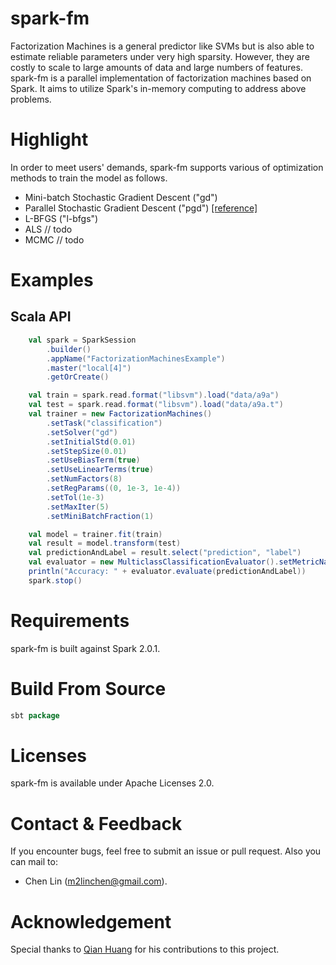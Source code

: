 # spark-fm
Factorization Machines is a general predictor like SVMs but is also able to estimate reliable parameters under very high sparsity. However, they are costly to scale to large amounts of data and large numbers of features. spark-fm is a parallel implementation of factorization machines based on Spark. It aims to utilize Spark's in-memory computing to address above problems.

# Highlight
In order to meet users' demands, spark-fm supports various of optimization methods to train the model as follows.
 + Mini-batch Stochastic Gradient Descent ("gd")
 + Parallel Stochastic Gradient Descent ("pgd") [[reference]](http://www.research.rutgers.edu/~lihong/pub/Zinkevich11Parallelized.pdf)
 + L-BFGS ("l-bfgs")
 + ALS // todo
 + MCMC // todo

# Examples
## Scala API
```scala
    val spark = SparkSession
        .builder()
        .appName("FactorizationMachinesExample")
        .master("local[4]")
        .getOrCreate()

    val train = spark.read.format("libsvm").load("data/a9a")
    val test = spark.read.format("libsvm").load("data/a9a.t")
    val trainer = new FactorizationMachines()
        .setTask("classification")
        .setSolver("gd")
        .setInitialStd(0.01)
        .setStepSize(0.01)
        .setUseBiasTerm(true)
        .setUseLinearTerms(true)
        .setNumFactors(8)
        .setRegParams((0, 1e-3, 1e-4))
        .setTol(1e-3)
        .setMaxIter(5)
        .setMiniBatchFraction(1)

    val model = trainer.fit(train)
    val result = model.transform(test)
    val predictionAndLabel = result.select("prediction", "label")
    val evaluator = new MulticlassClassificationEvaluator().setMetricName("accuracy")
    println("Accuracy: " + evaluator.evaluate(predictionAndLabel))
    spark.stop()
```

# Requirements
spark-fm is built against Spark 2.0.1.

# Build From Source
```scala
sbt package
```

# Licenses
spark-fm is available under Apache Licenses 2.0.

# Contact & Feedback
If you encounter bugs, feel free to submit an issue or pull request. Also you can mail to:
+ Chen Lin (m2linchen@gmail.com).

# Acknowledgement
Special thanks to [Qian Huang](https://github.com/hqzizania) for his contributions to this project.
